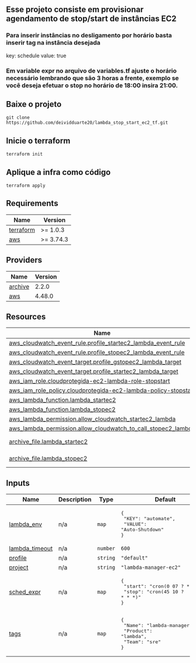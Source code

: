 ## Esse projeto consiste em provisionar agendamento de stop/start de instâncias EC2

### Para inserir instâncias no desligamento por horário basta inserir tag na instância desejada

key: schedule value: true

### Em variable expr no arquivo de variables.tf ajuste o horário necessário lembrando que são 3 horas a frente, exemplo se você deseja efetuar o stop no horário de 18:00 insira 21:00.

## Baixe o projeto
`git clone https://github.com/deividduarte20/lambda_stop_start_ec2_tf.git`

## Inicie o terraform
`terraform init`

## Aplique a infra como código
`terraform apply`

## Requirements

| Name | Version |
|------|---------|
| <a name="requirement_terraform"></a> [terraform](#requirement\_terraform) | >= 1.0.3 |
| <a name="requirement_aws"></a> [aws](#requirement\_aws) | >= 3.74.3 |

## Providers

| Name | Version |
|------|---------|
| <a name="provider_archive"></a> [archive](#provider\_archive) | 2.2.0 |
| <a name="provider_aws"></a> [aws](#provider\_aws) | 4.48.0 |

## Resources

| Name | Type |
|------|------|
| [aws_cloudwatch_event_rule.profile_startec2_lambda_event_rule](https://registry.terraform.io/providers/hashicorp/aws/latest/docs/resources/cloudwatch_event_rule) | resource |
| [aws_cloudwatch_event_rule.profile_stopec2_lambda_event_rule](https://registry.terraform.io/providers/hashicorp/aws/latest/docs/resources/cloudwatch_event_rule) | resource |
| [aws_cloudwatch_event_target.profile_gstopec2_lambda_target](https://registry.terraform.io/providers/hashicorp/aws/latest/docs/resources/cloudwatch_event_target) | resource |
| [aws_cloudwatch_event_target.profile_startec2_lambda_target](https://registry.terraform.io/providers/hashicorp/aws/latest/docs/resources/cloudwatch_event_target) | resource |
| [aws_iam_role.cloudprotegida-ec2-lambda-role-stopstart](https://registry.terraform.io/providers/hashicorp/aws/latest/docs/resources/iam_role) | resource |
| [aws_iam_role_policy.cloudprotegida-ec2-lambda-policy-stopstart](https://registry.terraform.io/providers/hashicorp/aws/latest/docs/resources/iam_role_policy) | resource |
| [aws_lambda_function.lambda_startec2](https://registry.terraform.io/providers/hashicorp/aws/latest/docs/resources/lambda_function) | resource |
| [aws_lambda_function.lambda_stopec2](https://registry.terraform.io/providers/hashicorp/aws/latest/docs/resources/lambda_function) | resource |
| [aws_lambda_permission.allow_cloudwatch_startec2_lambda](https://registry.terraform.io/providers/hashicorp/aws/latest/docs/resources/lambda_permission) | resource |
| [aws_lambda_permission.allow_cloudwatch_to_call_stopec2_lambda](https://registry.terraform.io/providers/hashicorp/aws/latest/docs/resources/lambda_permission) | resource |
| [archive_file.lambda_startec2](https://registry.terraform.io/providers/hashicorp/archive/latest/docs/data-sources/file) | data source |
| [archive_file.lambda_stopec2](https://registry.terraform.io/providers/hashicorp/archive/latest/docs/data-sources/file) | data source |

## Inputs

| Name | Description | Type | Default | Required |
|------|-------------|------|---------|:--------:|
| <a name="input_lambda_env"></a> [lambda\_env](#input\_lambda\_env) | n/a | `map` | <pre>{<br>  "KEY": "automate",<br>  "VALUE": "Auto-Shutdown"<br>}</pre> | no |
| <a name="input_lambda_timeout"></a> [lambda\_timeout](#input\_lambda\_timeout) | n/a | `number` | `600` | no |
| <a name="input_profile"></a> [profile](#input\_profile) | n/a | `string` | `"default"` | no |
| <a name="input_project"></a> [project](#input\_project) | n/a | `string` | `"lambda-manager-ec2"` | no |
| <a name="input_sched_expr"></a> [sched\_expr](#input\_sched\_expr) | n/a | `map` | <pre>{<br>  "start": "cron(0 07 ? * * *)",<br>  "stop": "cron(45 10 ? * * *)"<br>}</pre> | no |
| <a name="input_tags"></a> [tags](#input\_tags) | n/a | `map` | <pre>{<br>  "Name": "lambda-manager-ec2",<br>  "Product": "lambda",<br>  "Team": "sre"<br>}</pre> | no |
